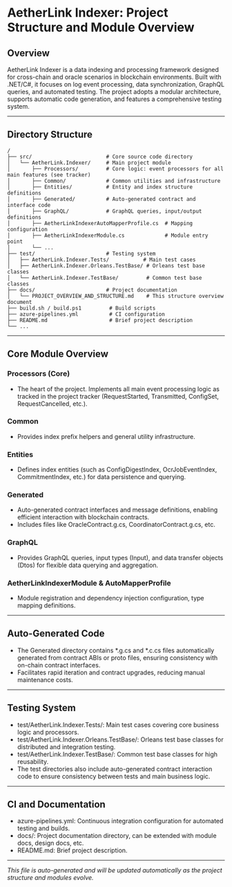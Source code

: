 # AetherLink Indexer: Project Structure and Module Overview

## Overview

AetherLink Indexer is a data indexing and processing framework designed for cross-chain and oracle scenarios in blockchain environments. Built with .NET/C#, it focuses on log event processing, data synchronization, GraphQL queries, and automated testing. The project adopts a modular architecture, supports automatic code generation, and features a comprehensive testing system.

---

## Directory Structure

```
/
├── src/                        # Core source code directory
│   └── AetherLink.Indexer/     # Main project module
│       ├── Processors/         # Core logic: event processors for all main features (see tracker)
│       ├── Common/             # Common utilities and infrastructure
│       ├── Entities/           # Entity and index structure definitions
│       ├── Generated/          # Auto-generated contract and interface code
│       ├── GraphQL/            # GraphQL queries, input/output definitions
│       ├── AetherLinkIndexerAutoMapperProfile.cs  # Mapping configuration
│       ├── AetherLinkIndexerModule.cs             # Module entry point
│       └── ...
├── test/                       # Testing system
│   ├── AetherLink.Indexer.Tests/           # Main test cases
│   ├── AetherLink.Indexer.Orleans.TestBase/ # Orleans test base classes
│   └── AetherLink.Indexer.TestBase/         # Common test base classes
├── docs/                       # Project documentation
│   └── PROJECT_OVERVIEW_AND_STRUCTURE.md    # This structure overview document
├── build.sh / build.ps1         # Build scripts
├── azure-pipelines.yml          # CI configuration
├── README.md                    # Brief project description
└── ...
```

---

## Core Module Overview

### Processors (Core)
- The heart of the project. Implements all main event processing logic as tracked in the project tracker (RequestStarted, Transmitted, ConfigSet, RequestCancelled, etc.).

### Common
- Provides index prefix helpers and general utility infrastructure.

### Entities
- Defines index entities (such as ConfigDigestIndex, OcrJobEventIndex, CommitmentIndex, etc.) for data persistence and querying.

### Generated
- Auto-generated contract interfaces and message definitions, enabling efficient interaction with blockchain contracts.
- Includes files like OracleContract.g.cs, CoordinatorContract.g.cs, etc.

### GraphQL
- Provides GraphQL queries, input types (Input), and data transfer objects (Dtos) for flexible data querying and aggregation.

### AetherLinkIndexerModule & AutoMapperProfile
- Module registration and dependency injection configuration, type mapping definitions.

---

## Auto-Generated Code

- The Generated directory contains *.g.cs and *.c.cs files automatically generated from contract ABIs or proto files, ensuring consistency with on-chain contract interfaces.
- Facilitates rapid iteration and contract upgrades, reducing manual maintenance costs.

---

## Testing System

- test/AetherLink.Indexer.Tests/: Main test cases covering core business logic and processors.
- test/AetherLink.Indexer.Orleans.TestBase/: Orleans test base classes for distributed and integration testing.
- test/AetherLink.Indexer.TestBase/: Common test base classes for high reusability.
- The test directories also include auto-generated contract interaction code to ensure consistency between tests and main business logic.

---

## CI and Documentation

- azure-pipelines.yml: Continuous integration configuration for automated testing and builds.
- docs/: Project documentation directory, can be extended with module docs, design docs, etc.
- README.md: Brief project description.

---

_This file is auto-generated and will be updated automatically as the project structure and modules evolve._ 